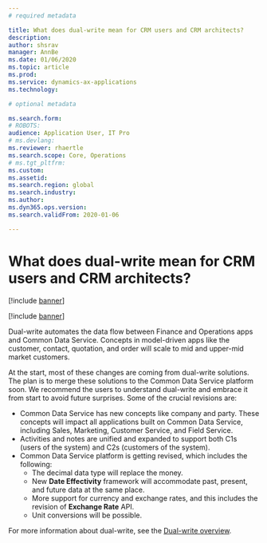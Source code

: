 ```yaml
---
# required metadata

title: What does dual-write mean for CRM users and CRM architects?
description: 
author: shsrav
manager: AnnBe
ms.date: 01/06/2020
ms.topic: article
ms.prod: 
ms.service: dynamics-ax-applications
ms.technology: 

# optional metadata

ms.search.form: 
# ROBOTS: 
audience: Application User, IT Pro
# ms.devlang: 
ms.reviewer: rhaertle
ms.search.scope: Core, Operations
# ms.tgt_pltfrm: 
ms.custom: 
ms.assetid: 
ms.search.region: global
ms.search.industry: 
ms.author: 
ms.dyn365.ops.version: 
ms.search.validFrom: 2020-01-06

---
```


# What does dual-write mean for CRM users and CRM architects? 

[!include [banner](../../includes/banner.md)]

[!include [banner](../../includes/preview-banner.md)]

Dual-write automates the data flow between Finance and Operations apps and Common Data Service. Concepts in model-driven apps like the customer, contact, quotation, and order will scale to mid and upper-mid market customers. 

At the start, most of these changes are coming from dual-write solutions. The plan is to merge these solutions to the Common Data Service platform soon. We recommend the users to understand dual-write and embrace it from start to avoid future surprises. Some of the crucial revisions are: 
+ Common Data Service has new concepts like company and party. These concepts will impact all applications built on Common Data Service, including Sales, Marketing, Customer Service, and Field Service. 
+ Activities and notes are unified and expanded to support both C1s (users of the system) and C2s (customers of the system). 
+ Common Data Service platform is getting revised, which includes the following:
    - The decimal data type will replace the money.
    - New **Date Effectivity** framework will accommodate past, present, and future data at the same place.
    - More support for currency and exchange rates, and this includes the revision of **Exchange Rate** API.
    - Unit conversions will be possible.

For more information about dual-write, see the [Dual-write overview](dual-write-purpose.md). 
